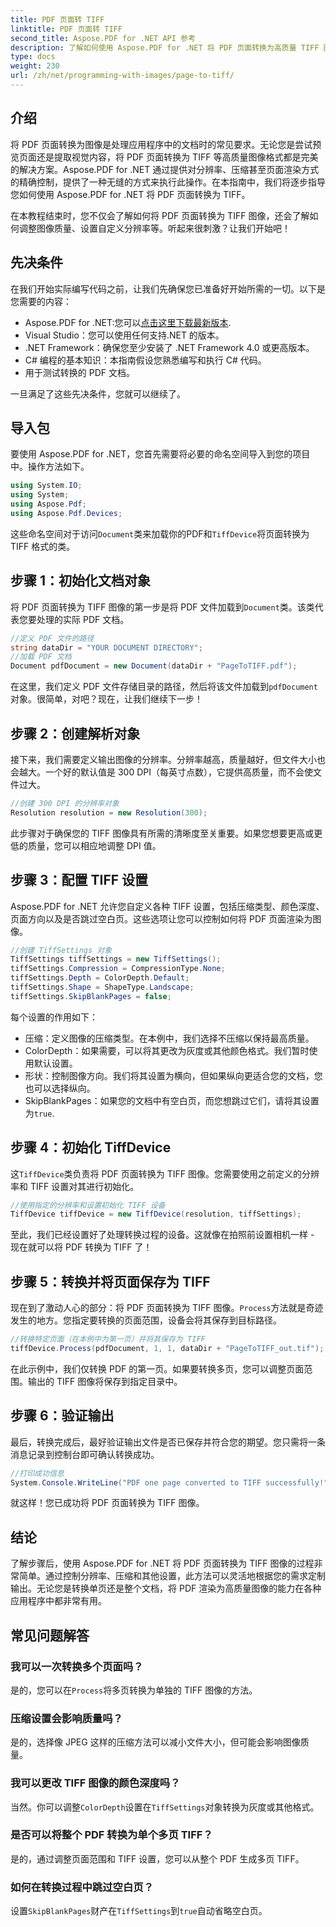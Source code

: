 ```yaml
---
title: PDF 页面转 TIFF
linktitle: PDF 页面转 TIFF
second_title: Aspose.PDF for .NET API 参考
description: 了解如何使用 Aspose.PDF for .NET 将 PDF 页面转换为高质量 TIFF 图像。本分步指南涵盖分辨率、压缩等。
type: docs
weight: 230
url: /zh/net/programming-with-images/page-to-tiff/
---
```

## 介绍

将 PDF 页面转换为图像是处理应用程序中的文档时的常见要求。无论您是尝试预览页面还是提取视觉内容，将 PDF 页面转换为 TIFF 等高质量图像格式都是完美的解决方案。Aspose.PDF for .NET 通过提供对分辨率、压缩甚至页面渲染方式的精确控制，提供了一种无缝的方式来执行此操作。在本指南中，我们将逐步指导您如何使用 Aspose.PDF for .NET 将 PDF 页面转换为 TIFF。

在本教程结束时，您不仅会了解如何将 PDF 页面转换为 TIFF 图像，还会了解如何调整图像质量、设置自定义分辨率等。听起来很刺激？让我们开始吧！

## 先决条件

在我们开始实际编写代码之前，让我们先确保您已准备好开始所需的一切。以下是您需要的内容：

-  Aspose.PDF for .NET:您可以[点击这里下载最新版本](https://releases.aspose.com/pdf/net/).
- Visual Studio：您可以使用任何支持.NET 的版本。
- .NET Framework：确保您至少安装了 .NET Framework 4.0 或更高版本。
- C# 编程的基本知识：本指南假设您熟悉编写和执行 C# 代码。
- 用于测试转换的 PDF 文档。

一旦满足了这些先决条件，您就可以继续了。

## 导入包

要使用 Aspose.PDF for .NET，您首先需要将必要的命名空间导入到您的项目中。操作方法如下。

```csharp
using System.IO;
using System;
using Aspose.Pdf;
using Aspose.Pdf.Devices;
```

这些命名空间对于访问`Document`类来加载你的PDF和`TiffDevice`将页面转换为 TIFF 格式的类。

## 步骤 1：初始化文档对象

将 PDF 页面转换为 TIFF 图像的第一步是将 PDF 文件加载到`Document`类。该类代表您要处理的实际 PDF 文档。

```csharp
//定义 PDF 文件的路径
string dataDir = "YOUR DOCUMENT DIRECTORY";
//加载 PDF 文档
Document pdfDocument = new Document(dataDir + "PageToTIFF.pdf");
```

在这里，我们定义 PDF 文件存储目录的路径，然后将该文件加载到`pdfDocument`对象。很简单，对吧？现在，让我们继续下一步！

## 步骤 2：创建解析对象

接下来，我们需要定义输出图像的分辨率。分辨率越高，质量越好，但文件大小也会越大。一个好的默认值是 300 DPI（每英寸点数），它提供高质量，而不会使文件过大。

```csharp
//创建 300 DPI 的分辨率对象
Resolution resolution = new Resolution(300);
```

此步骤对于确保您的 TIFF 图像具有所需的清晰度至关重要。如果您想要更高或更低的质量，您可以相应地调整 DPI 值。

## 步骤 3：配置 TIFF 设置

Aspose.PDF for .NET 允许您自定义各种 TIFF 设置，包括压缩类型、颜色深度、页面方向以及是否跳过空白页。这些选项让您可以控制如何将 PDF 页面渲染为图像。

```csharp
//创建 TiffSettings 对象
TiffSettings tiffSettings = new TiffSettings();
tiffSettings.Compression = CompressionType.None;
tiffSettings.Depth = ColorDepth.Default;
tiffSettings.Shape = ShapeType.Landscape;
tiffSettings.SkipBlankPages = false;
```

每个设置的作用如下：
- 压缩：定义图像的压缩类型。在本例中，我们选择不压缩以保持最高质量。
- ColorDepth：如果需要，可以将其更改为灰度或其他颜色格式。我们暂时使用默认设置。
- 形状：控制图像方向。我们将其设置为横向，但如果纵向更适合您的文档，您也可以选择纵向。
-  SkipBlankPages：如果您的文档中有空白页，而您想跳过它们，请将其设置为`true`.

## 步骤 4：初始化 TiffDevice

这`TiffDevice`类负责将 PDF 页面转换为 TIFF 图像。您需要使用之前定义的分辨率和 TIFF 设置对其进行初始化。

```csharp
//使用指定的分辨率和设置初始化 TIFF 设备
TiffDevice tiffDevice = new TiffDevice(resolution, tiffSettings);
```

至此，我们已经设置好了处理转换过程的设备。这就像在拍照前设置相机一样 - 现在就可以将 PDF 转换为 TIFF 了！

## 步骤 5：转换并将页面保存为 TIFF

现在到了激动人心的部分：将 PDF 页面转换为 TIFF 图像。`Process`方法就是奇迹发生的地方。您指定要转换的页面范围，设备会将其保存到目标路径。

```csharp
//转换特定页面（在本例中为第一页）并将其保存为 TIFF
tiffDevice.Process(pdfDocument, 1, 1, dataDir + "PageToTIFF_out.tif");
```

在此示例中，我们仅转换 PDF 的第一页。如果要转换多页，您可以调整页面范围。输出的 TIFF 图像将保存到指定目录中。

## 步骤 6：验证输出

最后，转换完成后，最好验证输出文件是否已保存并符合您的期望。您只需将一条消息记录到控制台即可确认转换成功。

```csharp
//打印成功信息
System.Console.WriteLine("PDF one page converted to TIFF successfully!");
```

就这样！您已成功将 PDF 页面转换为 TIFF 图像。

## 结论

了解步骤后，使用 Aspose.PDF for .NET 将 PDF 页面转换为 TIFF 图像的过程非常简单。通过控制分辨率、压缩和其他设置，此方法可以灵活地根据您的需求定制输出。无论您是转换单页还是整个文档，将 PDF 渲染为高质量图像的能力在各种应用程序中都非常有用。

## 常见问题解答

### 我可以一次转换多个页面吗？
是的，您可以在`Process`将多页转换为单独的 TIFF 图像的方法。

### 压缩设置会影响质量吗？
是的，选择像 JPEG 这样的压缩方法可以减小文件大小，但可能会影响图像质量。

### 我可以更改 TIFF 图像的颜色深度吗？
当然。你可以调整`ColorDepth`设置在`TiffSettings`对象转换为灰度或其他格式。

### 是否可以将整个 PDF 转换为单个多页 TIFF？
是的，通过调整页面范围和 TIFF 设置，您可以从整个 PDF 生成多页 TIFF。

### 如何在转换过程中跳过空白页？
设置`SkipBlankPages`财产在`TiffSettings`到`true`自动省略空白页。